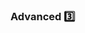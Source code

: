 <div id="title">

### Advanced :three:

</div>

<div id="body">

<include src="makeHappyPathProminent/embed-inParent.md" boilerplate/>

</panel>

</div>

<div id="extras">
</div>